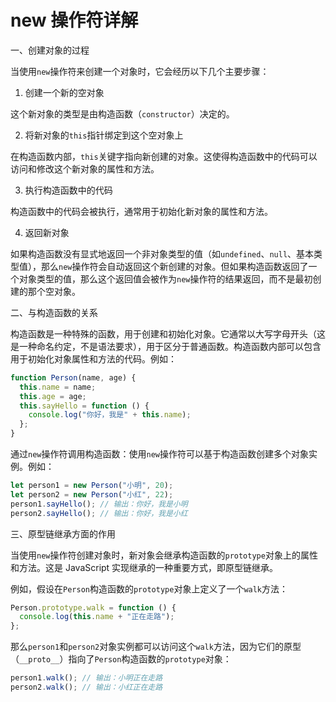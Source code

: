 # new 操作符详解

一、创建对象的过程

当使用`new`操作符来创建一个对象时，它会经历以下几个主要步骤：

1. 创建一个新的空对象

这个新对象的类型是由构造函数（`constructor`）决定的。

2. 将新对象的`this`指针绑定到这个空对象上

在构造函数内部，`this`关键字指向新创建的对象。这使得构造函数中的代码可以访问和修改这个新对象的属性和方法。

3. 执行构造函数中的代码

构造函数中的代码会被执行，通常用于初始化新对象的属性和方法。

4. 返回新对象

如果构造函数没有显式地返回一个非对象类型的值（如`undefined`、`null`、基本类型值），那么`new`操作符会自动返回这个新创建的对象。但如果构造函数返回了一个对象类型的值，那么这个返回值会被作为`new`操作符的结果返回，而不是最初创建的那个空对象。

二、与构造函数的关系

构造函数是一种特殊的函数，用于创建和初始化对象。它通常以大写字母开头（这是一种命名约定，不是语法要求），用于区分于普通函数。构造函数内部可以包含用于初始化对象属性和方法的代码。例如：

```javascript
function Person(name, age) {
  this.name = name;
  this.age = age;
  this.sayHello = function () {
    console.log("你好，我是" + this.name);
  };
}
```

通过`new`操作符调用构造函数：使用`new`操作符可以基于构造函数创建多个对象实例。例如：

```javascript
let person1 = new Person("小明", 20);
let person2 = new Person("小红", 22);
person1.sayHello(); // 输出：你好，我是小明
person2.sayHello(); // 输出：你好，我是小红
```

三、原型链继承方面的作用

当使用`new`操作符创建对象时，新对象会继承构造函数的`prototype`对象上的属性和方法。这是 JavaScript 实现继承的一种重要方式，即原型链继承。

例如，假设在`Person`构造函数的`prototype`对象上定义了一个`walk`方法：

```javascript
Person.prototype.walk = function () {
  console.log(this.name + "正在走路");
};
```

那么`person1`和`person2`对象实例都可以访问这个`walk`方法，因为它们的原型（`__proto__`）指向了`Person`构造函数的`prototype`对象：

```javascript
person1.walk(); // 输出：小明正在走路
person2.walk(); // 输出：小红正在走路
```
